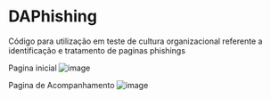 # DAPhishing
Código para utilização em teste de cultura organizacional referente a identificação e tratamento de paginas phishings

Pagina inicial
![image](https://user-images.githubusercontent.com/50268738/129290571-00dd9f0a-83a1-4fc0-a522-a2728d8d8ce6.png)

Pagina de Acompanhamento
![image](https://user-images.githubusercontent.com/50268738/129290959-659d5a15-ed86-4e6e-9b16-3e2e1a5de39e.png)


